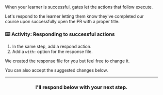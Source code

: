 When your learner is successful, gates let the actions that follow execute.

Let's respond to the learner letting them know they've completed our course upon successfully open the PR with a proper title.

### :keyboard: Activity: Responding to successful actions

1. In the same step, add a respond action.
1. Add a `with:` option for the response file.

We created the response file for you but feel free to change it.

You can also accept the suggested changes below.

<hr>
<h3 align="center">I'll respond below with your next step.</h3>
